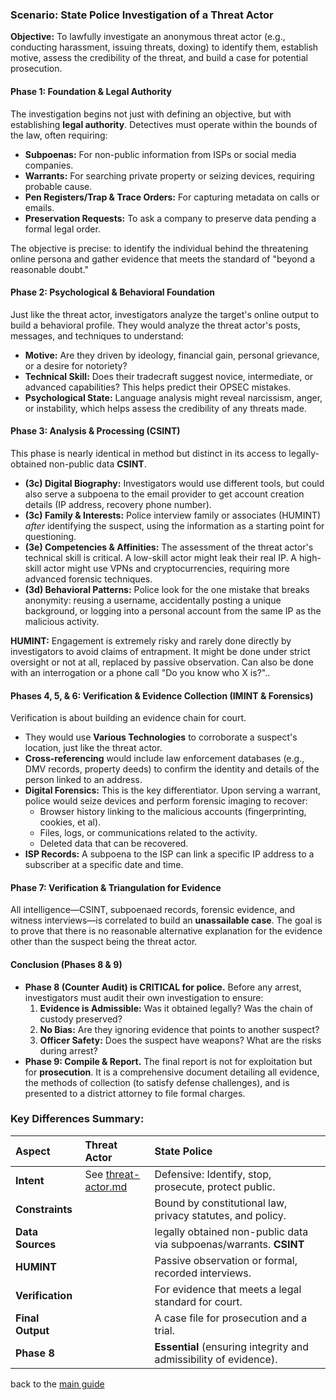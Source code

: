 ### **Scenario: State Police Investigation of a Threat Actor**

**Objective:** To lawfully investigate an anonymous threat actor (e.g., conducting harassment, issuing threats, doxing) to identify them, establish motive, assess the credibility of the threat, and build a case for potential prosecution.

#### **Phase 1: Foundation & Legal Authority**
The investigation begins not just with defining an objective, but with establishing **legal authority**. Detectives must operate within the bounds of the law, often requiring:
*   **Subpoenas:** For non-public information from ISPs or social media companies.
*   **Warrants:** For searching private property or seizing devices, requiring probable cause.
*   **Pen Registers/Trap & Trace Orders:** For capturing metadata on calls or emails.
*   **Preservation Requests:** To ask a company to preserve data pending a formal legal order.

The objective is precise: to identify the individual behind the threatening online persona and gather evidence that meets the standard of "beyond a reasonable doubt."

#### **Phase 2: Psychological & Behavioral Foundation**
Just like the threat actor, investigators analyze the target's online output to build a behavioral profile. They would analyze the threat actor's posts, messages, and techniques to understand:
*   **Motive:** Are they driven by ideology, financial gain, personal grievance, or a desire for notoriety?
*   **Technical Skill:** Does their tradecraft suggest novice, intermediate, or advanced capabilities? This helps predict their OPSEC mistakes.
*   **Psychological State:** Language analysis might reveal narcissism, anger, or instability, which helps assess the credibility of any threats made.

#### **Phase 3: Analysis & Processing (CSINT)**
This phase is nearly identical in method but distinct in its access to legally-obtained non-public data **CSINT**.
*   **(3c) Digital Biography:** Investigators would use different tools, but could also serve a subpoena to the email provider to get account creation details (IP address, recovery phone number).
*   **(3c) Family & Interests:** Police interview family or associates (HUMINT) *after* identifying the suspect, using the information as a starting point for questioning.
*   **(3e) Competencies & Affinities:** The assessment of the threat actor's technical skill is critical. A low-skill actor might leak their real IP. A high-skill actor might use VPNs and cryptocurrencies, requiring more advanced forensic techniques.
*   **(3d) Behavioral Patterns:** Police look for the one mistake that breaks anonymity: reusing a username, accidentally posting a unique background, or logging into a personal account from the same IP as the malicious activity.

**HUMINT:** Engagement is extremely risky and rarely done directly by investigators to avoid claims of entrapment. It might be done under strict oversight or not at all, replaced by passive observation. Can also be done with an interrogation or a phone call "Do you know who X is?"..

#### **Phases 4, 5, & 6: Verification & Evidence Collection (IMINT & Forensics)**
Verification is about building an evidence chain for court.
*   They would use **Various Technologies** to corroborate a suspect's location, just like the threat actor.
*   **Cross-referencing** would include law enforcement databases (e.g., DMV records, property deeds) to confirm the identity and details of the person linked to an address.
*   **Digital Forensics:** This is the key differentiator. Upon serving a warrant, police would seize devices and perform forensic imaging to recover:
    *   Browser history linking to the malicious accounts (fingerprinting, cookies, et al).
    *   Files, logs, or communications related to the activity.
    *   Deleted data that can be recovered.
*   **ISP Records:** A subpoena to the ISP can link a specific IP address to a subscriber at a specific date and time.

#### **Phase 7: Verification & Triangulation for Evidence**
All intelligence—CSINT, subpoenaed records, forensic evidence, and witness interviews—is correlated to build an **unassailable case**. The goal is to prove that there is no reasonable alternative explanation for the evidence other than the suspect being the threat actor.

#### **Conclusion (Phases 8 & 9)**
*   **Phase 8 (Counter Audit) is CRITICAL for police.** Before any arrest, investigators must audit their own investigation to ensure:
    1.  **Evidence is Admissible:** Was it obtained legally? Was the chain of custody preserved?
    2.  **No Bias:** Are they ignoring evidence that points to another suspect?
    3.  **Officer Safety:** Does the suspect have weapons? What are the risks during arrest?
*   **Phase 9: Compile & Report.** The final report is not for exploitation but for **prosecution**. It is a comprehensive document detailing all evidence, the methods of collection (to satisfy defense challenges), and is presented to a district attorney to file formal charges.

### **Key Differences Summary:**

| Aspect | Threat Actor | State Police |
| :--- | :--- | :--- |
| **Intent** | See [threat-actor.md](./threat-actor.md) | Defensive: Identify, stop, prosecute, protect public. |
| **Constraints** |  | Bound by constitutional law, privacy statutes, and policy. |
| **Data Sources** |  | legally obtained non-public data via subpoenas/warrants. **CSINT** |
| **HUMINT** |  | Passive observation or formal, recorded interviews. |
| **Verification** |  | For evidence that meets a legal standard for court. |
| **Final Output** |  | A case file for prosecution and a trial. |
| **Phase 8** |  | **Essential** (ensuring integrity and admissibility of evidence). |


back to the [main guide](../../README.md)
